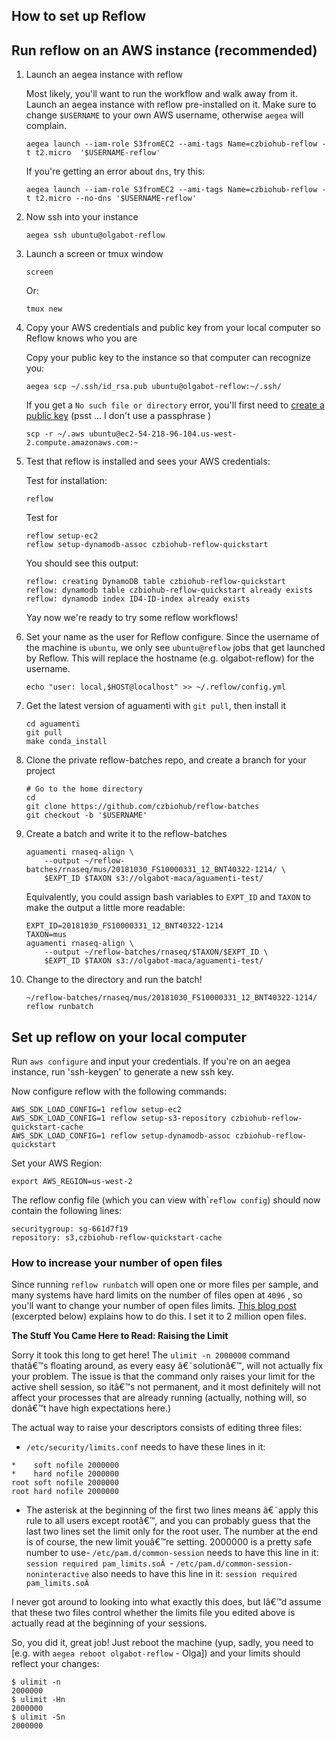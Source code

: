 **How to set up Reflow**
------------------------

<span id="reflow-section" class="confluence-anchor-link"></span>

## Run reflow on an AWS instance (recommended)

1. Launch an aegea instance with reflow

	Most likely, you'll want to run the workflow and walk away from it. Launch an aegea instance with reflow pre-installed on it. Make sure to change `$USERNAME` to your own AWS username, otherwise `aegea` will complain.

	```
	aegea launch --iam-role S3fromEC2 --ami-tags Name=czbiohub-reflow -t t2.micro  '$USERNAME-reflow'
	```

	If you're getting an error about `dns`, try this:


	```
	aegea launch --iam-role S3fromEC2 --ami-tags Name=czbiohub-reflow -t t2.micro --no-dns '$USERNAME-reflow'
	```

2. Now ssh into your instance

	```
	aegea ssh ubuntu@olgabot-reflow
	```

3. Launch a screen or tmux window

	```
	screen
	```

	Or:

	```
	tmux new
	```
4. Copy your AWS credentials and public key from your local computer so Reflow knows who you are

	Copy your public key to the instance so that computer can recognize you:


	```
	aegea scp ~/.ssh/id_rsa.pub ubuntu@olgabot-reflow:~/.ssh/
	```

	If you get a `No such file or directory` error, you'll first need to [create a public key](https://help.github.com/articles/generating-a-new-ssh-key-and-adding-it-to-the-ssh-agent/) (psst ... I don't use a passphrase )


	```
	scp -r ~/.aws ubuntu@ec2-54-218-96-104.us-west-2.compute.amazonaws.com:~
	```

5. Test that reflow is installed and sees your AWS credentials:

	Test for installation:
	```
	reflow
	```

	Test for 

	```
	reflow setup-ec2
	reflow setup-dynamodb-assoc czbiohub-reflow-quickstart
	```

	You should see this output:

	```
	reflow: creating DynamoDB table czbiohub-reflow-quickstart
	reflow: dynamodb table czbiohub-reflow-quickstart already exists
	reflow: dynamodb index ID4-ID-index already exists
	```

	Yay now we're ready to try some reflow workflows!

6. Set your name as the user for Reflow configure.
	Since the username of the machine is `ubuntu`, we only see `ubuntu@reflow` jobs that get launched by Reflow. This will replace the hostname (e.g. olgabot-reflow) for the username.

	```
	echo "user: local,$HOST@localhost" >> ~/.reflow/config.yml
	```


5. Get the latest version of aguamenti with `git pull`, then install it
	
	```
	cd aguamenti
	git pull
	make conda_install
	```

6. Clone the private reflow-batches repo, and create a branch for your project

	```
	# Go to the home directory
	cd 
	git clone https://github.com/czbiohub/reflow-batches
	git checkout -b '$USERNAME'
	```

7. Create a batch and write it to the reflow-batches

	```
	aguamenti rnaseq-align \
		--output ~/reflow-batches/rnaseq/mus/20181030_FS10000331_12_BNT40322-1214/ \ 
		$EXPT_ID $TAXON s3://olgabot-maca/aguamenti-test/
	```

	Equivalently, you could assign bash variables to `EXPT_ID` and `TAXON` to make the output a little more readable:
	```
	EXPT_ID=20181030_FS10000331_12_BNT40322-1214
	TAXON=mus
	aguamenti rnaseq-align \
		--output ~/reflow-batches/rnaseq/$TAXON/$EXPT_ID \
		$EXPT_ID $TAXON s3://olgabot-maca/aguamenti-test/
	```

8. Change to the directory and run the batch!

	```
	~/reflow-batches/rnaseq/mus/20181030_FS10000331_12_BNT40322-1214/
	reflow runbatch
	```


## Set up reflow on your local computer

Run `aws configure` and input your credentials. If you're on an aegea instance, run 'ssh-keygen' to generate a new ssh key.

Now configure reflow with the following commands:

``` syntaxhighlighter-pre
AWS_SDK_LOAD_CONFIG=1 reflow setup-ec2
AWS_SDK_LOAD_CONFIG=1 reflow setup-s3-repository czbiohub-reflow-quickstart-cache
AWS_SDK_LOAD_CONFIG=1 reflow setup-dynamodb-assoc czbiohub-reflow-quickstart
```

Set your AWS Region:

``` syntaxhighlighter-pre
export AWS_REGION=us-west-2
```

The reflow config file (which you can view with\``reflow config`) should now contain the following lines:

``` syntaxhighlighter-pre
securitygroup: sg-661d7f19
repository: s3,czbiohub-reflow-quickstart-cache
```


### How to increase your number of open files

Since running `reflow runbatch` will open one or more files per sample, and many systems have hard limits on the number of files open at `4096` , so you'll want to change your number of open files limits. <a href="https://underyx.me/2015/05/18/raising-the-maximum-number-of-file-descriptors" class="external-link">This blog post</a> (excerpted below) explains how to do this. I set it to 2 million open files.

**The Stuff You Came Here to Read: Raising the Limit**

Sorry it took this long to get here! The `ulimit -n 2000000` command thatâ€™s floating around, as every easy â€˜solutionâ€™, will not actually fix your problem. The issue is that the command only raises your limit for the active shell session, so itâ€™s not permanent, and it most definitely will not affect your processes that are already running (actually, nothing will, so donâ€™t have high expectations here.)

The actual way to raise your descriptors consists of editing three files:

-   `/etc/security/limits.conf` needs to have these lines in it:

``` syntaxhighlighter-pre
*    soft nofile 2000000
*    hard nofile 2000000 
root soft nofile 2000000 
root hard nofile 2000000
```

-   The asterisk at the beginning of the first two lines means â€˜apply this rule to all users except rootâ€™, and you can probably guess that the last two lines set the limit only for the root user. The number at the end is of course, the new limit youâ€™re setting. 2000000 is a pretty safe number to use- `/etc/pam.d/common-session` needs to have this line in it:
    `session required pam_limits.soÂ `- `/etc/pam.d/common-session-noninteractive` also needs to have this line in it:
    `session required pam_limits.soÂ `

I never got around to looking into what exactly this does, but Iâ€™d assume that these two files control whether the limits file you edited above is actually read at the beginning of your sessions.

So, you did it, great job! Just reboot the machine (yup, sadly, you need to \[e.g. with `aegea reboot olgabot-reflow` - Olga\]) and your limits should reflect your changes:

``` syntaxhighlighter-pre
$ ulimit -n
2000000
$ ulimit -Hn
2000000
$ ulimit -Sn
2000000
```
